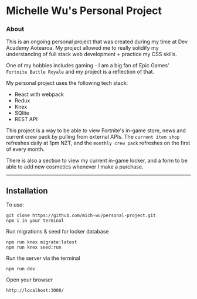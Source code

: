 # Michelle Wu's Personal Project

### About

This is an ongoing personal project that was created during my time at Dev Academy Aotearoa. My project allowed me to really solidify my understanding of full stack web development + practice my CSS skills. 

One of my hobbies includes gaming - I am a big fan of Epic Games' `Fortnite Battle Royale` and my project is a reflection of that. 

My personal project uses the following tech stack:
- React with webpack
- Redux 
- Knex
- SQlite 
- REST API

This project is a way to be able to view Fortnite's in-game store, news and current crew pack by pulling from external APIs.
The `current item shop` refreshes daily at 1pm NZT, and the `monthly crew pack` refreshes on the first of every month.

There is also a section to view my current in-game locker, and a form to be able to add new cosmetics whenever I make a purchase.

---

## Installation 

To use:


```zh
git clone https://github.com/mich-wu/personal-project.git
npm i in your terminal 
```

Run migrations & seed for locker database
```zh
npm run knex migrate:latest
npm run knex seed:run
```

Run the server via the terminal
```zh
npm run dev
```

Open your browser
```zh
http://localhost:3000/
```
